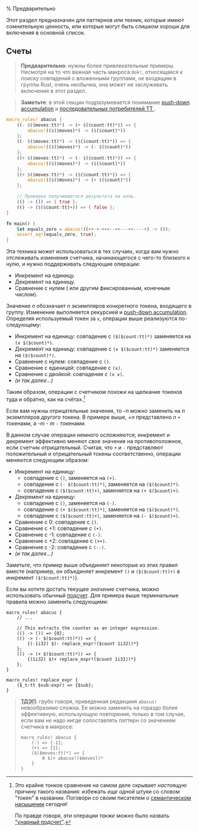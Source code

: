 % Предварительно

Этот раздел предназначен для паттернов или техник, которые имеют сомнительную ценность, или которые могут быть *слишком* хороши для включения в основной список.

## Счеты

> **Предварительно**: нужны более привлекательные примеры. Несмотря на то что важная часть макроса `Ook!`, относящаяся к поиску совпадений с вложенными группами, *не* входящим в группы Rust, очень необычна, она может не заслуживать включения в этот раздел.

> **Заметьте**: в этой секции подразумевается понимание [push-down accumulation](#push-down-accumulation) и [последовательных потребителей TT ](#incremental-tt-munchers).

```rust
macro_rules! abacus {
    ((- $($moves:tt)*) -> (+ $($count:tt)*)) => {
        abacus!(($($moves)*) -> ($($count)*))
    };
    ((- $($moves:tt)*) -> ($($count:tt)*)) => {
        abacus!(($($moves)*) -> (- $($count)*))
    };
    ((+ $($moves:tt)*) -> (- $($count:tt)*)) => {
        abacus!(($($moves)*) -> ($($count)*))
    };
    ((+ $($moves:tt)*) -> ($($count:tt)*)) => {
        abacus!(($($moves)*) -> (+ $($count)*))
    };

    // Проверка получившегося результата на ноль.
    (() -> ()) => { true };
    (() -> ($($count:tt)+)) => { false };
}

fn main() {
    let equals_zero = abacus!((++-+-+++--++---++----+) -> ());
    assert_eq!(equals_zero, true);
}
```

Эта техника может использоваться в тех случаях, когда вам нужно отслеживать изменения счетчика, начинающегося с чего-то близкого к нулю, и нужно поддерживать следующие операции:

* Инкремент на единицу.
* Декремент на единицу.
* Сравнение с нулем ( или другим фиксированным, конечным числом).

Значение *n* обозначает *n* экземпляров конкретного токена, входящего в группу.  Изменение выполняется рекурсией и [push-down accumulation](#push-down-accumulation).  Определяя используемый токен за `x`, операции выше реализуются по-следующему:

* Инкремент на единицу: совпадение с `($($count:tt)*)` заменяется на `(x $($count)*)`.
* Декремент на единицу: совпадение с `(x $($count:tt)*)` заменяется на `($($count)*)`.
* Сравнение с нулем: совпадение с `()`.
* Сравнение с единицей: совпадение с `(x)`.
* Сравнение с двойкой: совпадение с `(x x)`.
* *(и так далее...)*

Таким образом, операции с счетчиком похожи на щелкание токенов туда и обратно, как на счётах.[^счёты]

[^счёты]:
    Это крайне тонкое сравнение на самом деле скрывает *настоящую* причину такого названия: избежать *еще одной* штуки со словом "токен" в названии. Поговори со своим писателем о [семантическом насыщении](https://en.wikipedia.org/wiki/Semantic_satiation) сегодня!

    По правде говоря, эти операции *также* можно было назвать ["унарный подсчет"](https://en.wikipedia.org/wiki/Unary_numeral_system).

Если вам нужны отрицательные значения, то *-n* можно заменить на *n* экземпляров *другого* токена.  В примере выше, *+n* представлено *n* `+` токенами, а *-m* - *m* `-` токенами.

В данном случае операции немного осложняются; инкремент и декремент эффективно меняют свое значение на противоположное, если счетчик отрицательный.  Считая, что `+` и `-` представляют положительный и отрицательный токены соответственно, операции меняются следующим образом:

* Инкремент на единицу:
  * совпадение с `()`, заменяется на `(+)`.
  * совпадение с `(- $($count:tt)*)`, заменяется на `($($count)*)`.
  * совпадение с `($($count:tt)+)`, заменяется на `(+ $($count)+)`.
* Декремент на единицу:
  * совпадение с `()`, заменяется на `(-)`.
  * совпадение с `(+ $($count:tt)*)`, заменяется на `($($count)*)`.
  * совпадение с `($($count:tt)+)`, заменяется на `(- $($count)+)`.
* Сравнение с 0: совпадение с `()`.
* Сравнение с +1: совпадение с `(+)`.
* Сравнение с -1: совпадение с `(-)`.
* Сравнение с +2: совпадение с `(++)`.
* Сравнение с -2: совпадение с `(--)`.
* *(и так далее...)*

Заметьте, что пример выше объединяет некоторые из этих правил вместе (например, он объединяет инкремент `()` и `($($count:tt)+)` в инкремент `($($count:tt)*)`).

Если вы хотите достать текущее *значение* счетчика, можно использовать обычный [подсчет](../blk/README.html#counting). Для примера выше терминальные правила можно заменить следующими:

```ignore
macro_rules! abacus {
    // ...

    // This extracts the counter as an integer expression.
    (() -> ()) => {0};
    (() -> (- $($count:tt)*)) => {
        {(-1i32) $(- replace_expr!($count 1i32))*}
    };
    (() -> (+ $($count:tt)*)) => {
        {(1i32) $(+ replace_expr!($count 1i32))*}
    };
}

macro_rules! replace_expr {
    ($_t:tt $sub:expr) => {$sub};
}
```

> **<abbr title="Только для этого примера">ТДЭП</abbr>**: грубо говоря, приведенная редакциия `abacus!` невообразимо сложна. Ее можно заменить на гораздо более эффективную, использующую повторения, только в том случае, если вам *не* надо нигде сопоставлять паттерн со значением счетчика в макросе:
>
> ```ignore
> macro_rules! abacus {
>     (-) => {-1};
>     (+) => {1};
>     ($($moves:tt)*) => {
>         0 $(+ abacus!($moves))*
>     }
> }
> ```
